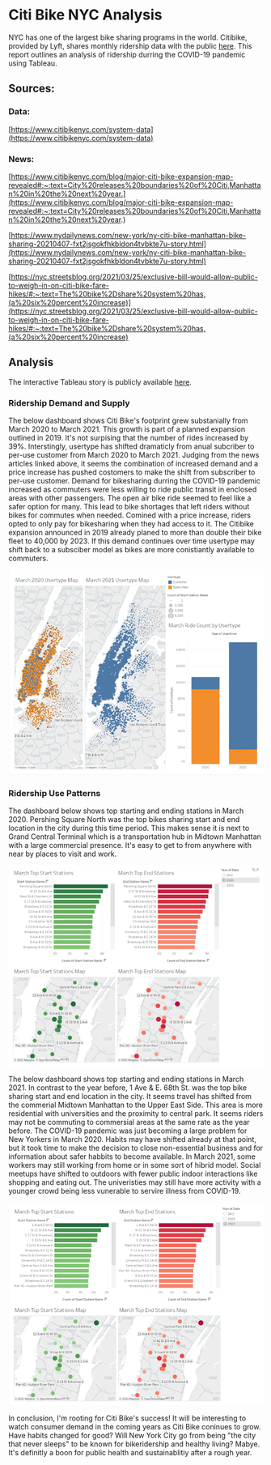 # Citi Bike NYC Analysis

NYC has one of the largest bike sharing programs in the world. Citibike, provided by Lyft, shares monthly ridership data with the public [here](https://www.citibikenyc.com/system-data). This report outlines an analysis of ridership durring the COVID-19 pandemic using Tableau.

## Sources: 
### Data:
[https://www.citibikenyc.com/system-data](https://www.citibikenyc.com/system-data)

### News:
[https://www.citibikenyc.com/blog/major-citi-bike-expansion-map-revealed#:~:text=City%20releases%20boundaries%20of%20Citi,Manhattan%20in%20the%20next%20year.](https://www.citibikenyc.com/blog/major-citi-bike-expansion-map-revealed#:~:text=City%20releases%20boundaries%20of%20Citi,Manhattan%20in%20the%20next%20year.)

[https://www.nydailynews.com/new-york/ny-citi-bike-manhattan-bike-sharing-20210407-fxt2jsgokfhkbldon4tvbkte7u-story.html](https://www.nydailynews.com/new-york/ny-citi-bike-manhattan-bike-sharing-20210407-fxt2jsgokfhkbldon4tvbkte7u-story.html)

[https://nyc.streetsblog.org/2021/03/25/exclusive-bill-would-allow-public-to-weigh-in-on-citi-bike-fare-hikes/#:~:text=The%20bike%2Dshare%20system%20has,(a%20six%20percent%20increase)](https://nyc.streetsblog.org/2021/03/25/exclusive-bill-would-allow-public-to-weigh-in-on-citi-bike-fare-hikes/#:~:text=The%20bike%2Dshare%20system%20has,(a%20six%20percent%20increase)

## Analysis

The interactive Tableau story is publicly available [here](https://public.tableau.com/profile/hope.neely#!/vizhome/Citi_Bike_Analysis_16203403215890/CitibikeAnalysis).

### Ridership Demand and Supply
The below dashboard shows Citi Bike's footprint grew substanially from March 2020 to March 2021. This growth is part of a planned expansion outlined in 2019. It's not surpising that the number of rides increased by 39%. Interstingly, usertype has shifted dramaticly from anual subcriber to per-use customer from March 2020 to March 2021. Judging from the news articles linked above, it seems the combination of increased demand and a price increase has pushed costomers to make the shift from subscriber to per-use customer. Demand for bikesharing durring the COVID-19 pandemic increased as commuters were less willing to ride public transit in enclosed areas with other passengers. The open air bike ride seemed to feel like a safer option for many. This lead to bike shortages that left riders without bikes for commutes when needed. Comined with a price increase, riders opted to only pay for bikesharing when they had access to it. The Citibike expansion announced in 2019 already planed to more than double their bike fleet to 40,000 by 2023. If this demand continues over time usertype may shift back to a subsciber model as bikes are more conistiantly available to commuters.

![Dashboard1.png](Images/Dashboard1.png)

### Ridership Use Patterns
The dashboard below shows top starting and ending stations in March 2020. Pershing Square North was the top bikes sharing start and end location in the city during this time period. This makes sense it is next to Grand Central Terminal which is a transportation hub in Midtown Manhattan with a large commercial presence. It's easy to get to from anywhere with near by places to visit and work. 

![Dashboard2020.png](Images/Dashboard2020.png)

The below dashboard shows top starting and ending stations in March 2021. In contrast to the year before, 1 Ave & E. 68th St. was the top bike sharing start and end location in the city. It seems travel has shifted from the commerial Midtown Manhattan to the Upper East Side. This area is more residential with universities and the proximity to central park. It seems riders may not be commuting to commersial areas at the same rate as the year before. The COVID-19 pandemic was just becoming a large problem for New Yorkers in March 2020. Habits may have shifted already at that point, but it took time to make the decision to close non-essential business and for information about safer habbits to become available. In March 2021, some workers may still working from home or in some sort of hibrid model. Social meetups have shifted to outdoors with fewer public indoor interactions like shopping and eating out. The univeristies may still have more activity with a younger crowd being less vunerable to servire illness from COVID-19. 

![Dashboard2021.png](Images/Dashboard2021.png)

In conclusion, I'm rooting for Citi Bike's success! It will be interesting to watch consumer demand in the coming years as Citi Bike coninues to grow. Have habits changed for good? Will New York City go from being "the city that never sleeps" to be known for bikeridership and healthy living? Mabye. It's definitly a boon for public health and sustainablitiy after a rough year. 

